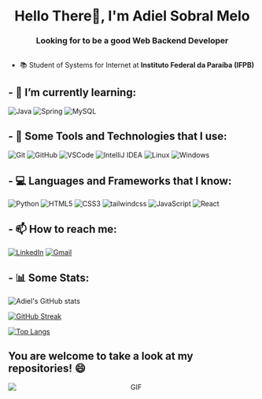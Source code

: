 <h1 align="center">Hello There👋, I'm Adiel Sobral Melo</h1>
<h3 align="center">Looking for to be a good Web Backend Developer</h3>

##

- 📚 Student of Systems for Internet at **Instituto Federal da Paraíba (IFPB)**



## - 🌱 I’m currently learning:

![Java](https://img.shields.io/badge/java-%23ED8B00.svg?style=for-the-badge&logo=openjdk&logoColor=orange&labelColor=black&color=000000)
![Spring](https://img.shields.io/badge/spring-%236DB33F.svg?style=for-the-badge&logo=spring&logoColor=white&labelColor=black&color=000000)
![MySQL](https://img.shields.io/badge/mysql-%23000.svg?style=for-the-badge&logo=mysql&logoColor=white)


##  - 🚀  Some Tools and Technologies that I use:

![Git](https://img.shields.io/badge/Git-000?style=for-the-badge&logo=git)
![GitHub](https://img.shields.io/badge/GitHub-000?style=for-the-badge&logo=github)
![VSCode](https://img.shields.io/badge/VSCode-000?style=for-the-badge&logo=visualstudiocode)
![IntelliJ IDEA](https://img.shields.io/badge/IntelliJIDEA-000000.svg?style=for-the-badge&logo=intellij-idea&logoColor=blue)
![Linux](https://img.shields.io/badge/Linux-000?style=for-the-badge&logo=linux)
![Windows](https://img.shields.io/badge/Windows-000?style=for-the-badge&logo=windows)


## - 💻 Languages and Frameworks that I know:

![Python](https://img.shields.io/badge/Python-000?style=for-the-badge&logo=python)
![HTML5](https://img.shields.io/badge/HTML5-000?style=for-the-badge&logo=html5)
![CSS3](https://img.shields.io/badge/CSS3-000?style=for-the-badge&logo=css3)
![tailwindcss](https://img.shields.io/badge/tailwindcss-000?style=for-the-badge&logo=tailwind-css)
![JavaScript](https://img.shields.io/badge/JavaScript-000?style=for-the-badge&logo=javascript)
![React](https://img.shields.io/badge/React-000?style=for-the-badge&logo=react)


## - 📫 How to reach me:

[![LinkedIn](https://img.shields.io/badge/LinkedIn-000?style=for-the-badge&logo=linkedin&logoColor=0E76A8)](https://www.linkedin.com/in/adiel-melo-073009273/)
[![Gmail](https://img.shields.io/badge/Gmail-000?style=for-the-badge&logo=gmail&logoColor=EA4335)](mailto:adielsobral76@gmail.com)

## - 📊 Some Stats:


![Adiel's GitHub stats](https://github-readme-stats.vercel.app/api?username=AdielSM&theme=dark&show_icons=true)

[![GitHub Streak](https://github-readme-streak-stats.herokuapp.com/?user=AdielSM&theme=dark)](https://git.io/streak-stats)

[![Top Langs](https://github-readme-stats.vercel.app/api/top-langs/?username=AdielSM&layout=donut-vertical&theme=dark)](https://github.com/anuraghazra/github-readme-stats)



## You are welcome to take a look at my repositories! 😄

<p align="center">
    <img src="https://cdna.artstation.com/p/assets/images/images/025/249/366/original/lennart-butz-ukiyo2.gif?1585180234" alt="GIF" style="min-width: 100%;">
</p>

